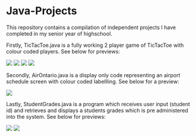 # Java-Projects

This repository contains a compilation of independent projects I have completed in my senior year of highschool.

Firstly, TicTacToe.java is a fully working 2 player game of TicTacToe with colour coded players.
See below for previews:

<img src = https://user-images.githubusercontent.com/77623243/212791358-036bb42e-cf3a-448f-a76a-88e3084c5d69.png>
<img src = https://user-images.githubusercontent.com/77623243/212791357-3f2d9152-fb6a-4705-a412-4ed8aab7b5ee.png>
<img src = https://user-images.githubusercontent.com/77623243/212791360-075310ef-7ed4-4384-b045-00cf62a0ac55.png>
<img src = https://user-images.githubusercontent.com/77623243/212791359-164f08c0-0fd3-4635-bde9-c6924413ed3d.png>

Secondly, AirOntario.java is a display only code representing an airport schedule screen with colour coded labellling.
See below for a preview:

<img src = https://user-images.githubusercontent.com/77623243/212792095-aef35d4e-3f6d-4b7f-a940-a489a39c51b3.png>

Lastly, StudentGrades.java is a program which receives user input (student id) and retrieves and displays a students grades which is pre administered into the system.
See below for previews:

<img src = https://user-images.githubusercontent.com/77623243/212792961-83fa3f59-3c46-474d-ae49-658770bc62cc.png>
<img src = https://user-images.githubusercontent.com/77623243/212792962-e861586c-877b-42d0-af03-72bd34afc907.png>
